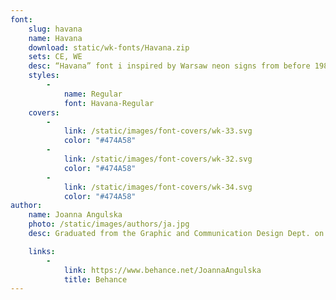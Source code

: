 ```yaml
---
font:
    slug: havana
    name: Havana
    download: static/wk-fonts/Havana.zip
    sets: CE, WE
    desc: “Havana” font i inspired by Warsaw neon signs from before 1989. Just like the lettering of that period, the “Havava” design is detail oriented, coherent and sophisticated. Some letters are directly drawn from specific signs – letters “K” and “m” from “Kosmetyki” or letter “t”  from “Mister” sign. The font’s name itself refers to a former cafe “Havana” in Warsaw.
    styles:
        -
            name: Regular
            font: Havana-Regular
    covers:
        -
            link: /static/images/font-covers/wk-33.svg
            color: "#474A58"
        -
            link: /static/images/font-covers/wk-32.svg
            color: "#474A58"
        -
            link: /static/images/font-covers/wk-34.svg
            color: "#474A58"
author:
    name: Joanna Angulska
    photo: /static/images/authors/ja.jpg
    desc: Graduated from the Graphic and Communication Design Dept. on Poznań Fine Arts University. Specializes in logo, layout and branding design. Participant and a speaker in “Plaster” and “Typolub” conferences.

    links:
        -
            link: https://www.behance.net/JoannaAngulska
            title: Behance
---
```

